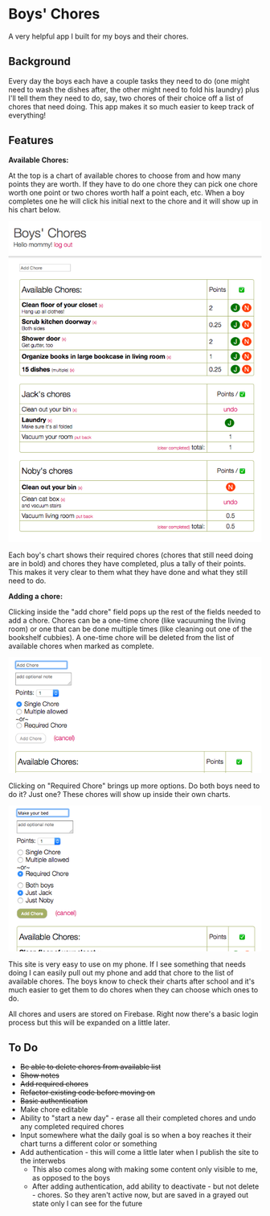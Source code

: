 # Boys' Chores

A very helpful app I built for my boys and their chores. 

## Background

Every day the boys each have a couple tasks they need to do (one might need to wash the dishes after, the other might need to fold his laundry) plus I'll tell them they need to do, say, two chores of their choice off a list of chores that need doing. This app makes it so much easier to keep track of everything! 

## Features

**Available Chores:**

At the top is a chart of available chores to choose from and how many points they are worth. If they have to do one chore they can pick one chore worth one point or two chores worth half a point each, etc. When a boy completes one he will click his initial next to the chore and it will show up in his chart below. 

![](./public/screenshot.jpg)

Each boy's chart shows their required chores (chores that still need doing are in bold) and chores they have completed, plus a tally of their points. This makes it very clear to them what they have done and what they still need to do. 

**Adding a chore:**

Clicking inside the "add chore" field pops up the rest of the fields needed to add a chore. Chores can be a one-time chore (like vacuuming the living room) or one that can be done multiple times (like cleaning out one of the bookshelf cubbies). A one-time chore will be deleted from the list of available chores when marked as complete. 

![](./public/add1.jpg)

Clicking on "Required Chore" brings up more options. Do both boys need to do it? Just one? These chores will show up inside their own charts.

![](./public/add2.jpg)

This site is very easy to use on my phone. If I see something that needs doing I can easily pull out my phone and add that chore to the list of available chores. The boys know to check their charts after school and it's much easier to get them to do chores when they can choose which ones to do. 

All chores and users are stored on Firebase. Right now there's a basic login process but this will be expanded on a little later.

## To Do
* ~~Be able to delete chores from available list~~
* ~~Show notes~~
* ~~Add required chores~~
* ~~Refactor existing code before moving on~~
* ~~Basic authentication~~
* Make chore editable 
* Ability to "start a new day" - erase all their completed chores and undo any completed required chores
* Input somewhere what the daily goal is so when a boy reaches it their chart turns a different color or something
* Add authentication - this will come a little later when I publish the site to the interwebs
  * This also comes along with making some content only visible to me, as opposed to the boys
  * After adding authentication, add ability to deactivate - but not delete - chores. So they aren't active now, but are saved in a grayed out state only I can see for the future